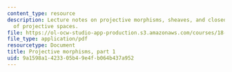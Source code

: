 ```yaml
---
content_type: resource
description: Lecture notes on projective morphisms, sheaves, and closed subschemes
  of projective spaces.
file: https://ol-ocw-studio-app-production.s3.amazonaws.com/courses/18-726-algebraic-geometry-spring-2009/9a1598a1423305b49e4fb064b437a952_MIT18_726s09_lec09_projective.pdf
file_type: application/pdf
resourcetype: Document
title: Projective morphisms, part 1
uid: 9a1598a1-4233-05b4-9e4f-b064b437a952
---
```

